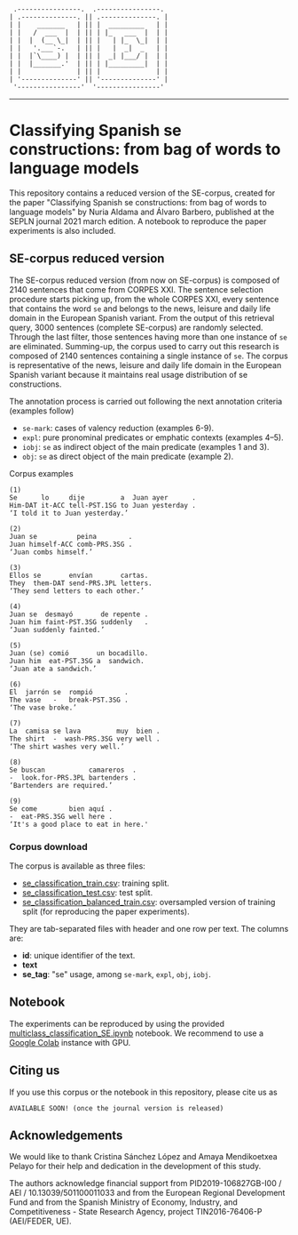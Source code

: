 
     .----------------.  .----------------. 
    | .--------------. || .--------------. |
    | |    _______   | || |  _________   | |
    | |   /  ___  |  | || | |_   ___  |  | |
    | |  |  (__ \_|  | || |   | |_  \_|  | |
    | |   '.___`-.   | || |   |  _|  _   | |
    | |  |`\____) |  | || |  _| |___/ |  | |
    | |  |_______.'  | || | |_________|  | |
    | |              | || |              | |
    | '--------------' || '--------------' |
     '----------------'  '----------------' 

---

# Classifying Spanish se constructions: from bag of words to language models

This repository contains a reduced version of the SE-corpus, created for the paper "Classifying Spanish se constructions: from bag of words to language models" by Nuria Aldama and Álvaro Barbero, published at the SEPLN journal 2021 march edition. A notebook to reproduce the paper experiments is also included.

## SE-corpus reduced version

The SE-corpus reduced version (from now on SE-corpus) is composed of 2140 sentences that come from CORPES XXI. The sentence selection procedure starts picking up, from the whole CORPES XXI, every sentence that contains the word `se` and belongs to the news, leisure and daily life domain in the European Spanish variant. From the output of this retrieval query, 3000 sentences (complete SE-corpus) are randomly selected. Through the last filter, those sentences having more than one instance of `se` are eliminated. Summing-up, the corpus used to carry out this research is composed of 2140 sentences containing a single instance of `se`. The corpus is representative of the news, leisure and daily life domain in the European Spanish variant because it maintains real usage distribution of se constructions.

The annotation process is carried out following the next annotation criteria (examples follow)

* `se-mark`: cases of valency reduction (examples 6-9).
* `expl`: pure pronominal predicates or emphatic contexts (examples 4–5).
* `iobj`: `se` as indirect object of the main predicate (examples 1 and 3).
* `obj`: `se` as direct object of the main predicate (example 2).

Corpus examples

    (1)
    Se      lo     dije         a  Juan ayer      .
    Him-DAT it-ACC tell-PST.1SG to Juan yesterday .
    ‘I told it to Juan yesterday.’

    (2)
    Juan se          peina        .
    Juan himself-ACC comb-PRS.3SG .
    ‘Juan combs himself.’

    (3)	
    Ellos se       envían       cartas.
    They  them-DAT send-PRS.3PL letters.
    ‘They send letters to each other.’
        
    (4)
    Juan se  desmayó       de repente .
    Juan him faint-PST.3SG suddenly   .
    ‘Juan suddenly fainted.’

    (5)	
    Juan (se) comió       un bocadillo.
    Juan him  eat-PST.3SG a  sandwich.
    ‘Juan ate a sandwich.’
        
    (6)	
    El  jarrón se  rompió        .
    The vase   -   break-PST.3SG .
    ‘The vase broke.’

    (7)	
    La  camisa se lava         muy	bien .
    The shirt  -  wash-PRS.3SG very well .
    ‘The shirt washes very well.’
    
    (8)	
    Se buscan           camareros  .
    -  look.for-PRS.3PL bartenders .
    ‘Bartenders are required.’

    (9)	
    Se come        bien aquí .
    -  eat-PRS.3SG well here .
    ‘It's a good place to eat in here.'
    
### Corpus download

The corpus is available as three files:

* [se_classification_train.csv](./se_classification_train.csv): training split.
* [se_classification_test.csv](./se_classification_test.csv): test split.
* [se_classification_balanced_train.csv](./se_classification_balanced_train.csv): oversampled version of training split (for reproducing the paper experiments).

They are tab-separated files with header and one row per text. The columns are:

* **id**: unique identifier of the text.
* **text**
* **se_tag**: "se" usage, among `se-mark`, `expl`, `obj`, `iobj`.

## Notebook

The experiments can be reproduced by using the provided [multiclass_classification_SE.ipynb](./multiclass_classification_SE.ipynb) notebook. We recommend to use a [Google Colab](colab.research.google.com/) instance with GPU.

## Citing us

If you use this corpus or the notebook in this repository, please cite us as

    AVAILABLE SOON! (once the journal version is released)

## Acknowledgements

We would like to thank Cristina Sánchez López and Amaya Mendikoetxea Pelayo for their help and dedication in the development of this study.

The authors acknowledge financial support from PID2019-106827GB-I00 / AEI / 10.13039/501100011033 and from the European Regional Development Fund and from the Spanish Ministry of Economy, Industry, and Competitiveness - State Research Agency, project TIN2016-76406-P (AEI/FEDER, UE).
